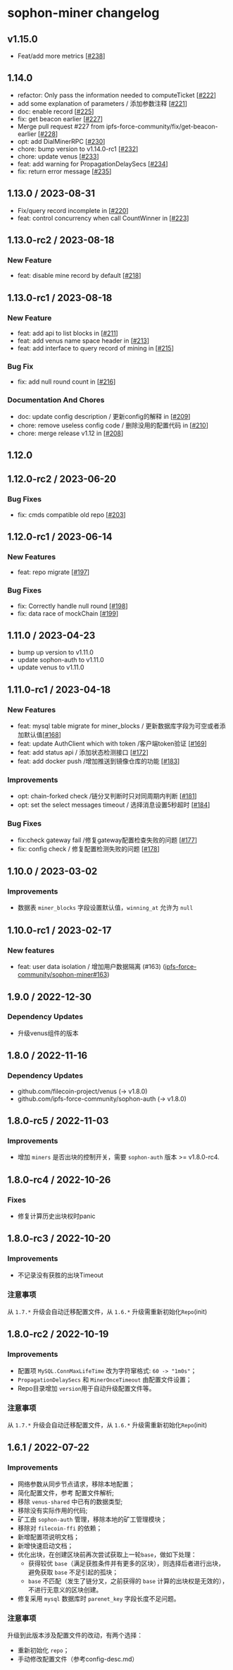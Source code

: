 # sophon-miner changelog

## v1.15.0

* Feat/add more metrics [[#238](https://github.com/ipfs-force-community/sophon-miner/pull/238)]

## 1.14.0

* refactor: Only pass the information needed to computeTicket [[#222](https://github.com/ipfs-force-community/sophon-miner/pull/222)]
* add some explanation of parameters / 添加参数注释  [[#221](https://github.com/ipfs-force-community/sophon-miner/pull/221)]
* doc: enable record [[#225](https://github.com/ipfs-force-community/sophon-miner/pull/225)]
* fix: get beacon earlier [[#227](https://github.com/ipfs-force-community/sophon-miner/pull/227)]
* Merge pull request #227 from ipfs-force-community/fix/get-beacon-earlier [[#228](https://github.com/ipfs-force-community/sophon-miner/pull/228)]
* opt: add DialMinerRPC [[#230](https://github.com/ipfs-force-community/sophon-miner/pull/230)]
* chore: bump version to v1.14.0-rc1 [[#232](https://github.com/ipfs-force-community/sophon-miner/pull/232)]
* chore: update venus [[#233](https://github.com/ipfs-force-community/sophon-miner/pull/233)]
* feat: add warning for PropagationDelaySecs [[#234](https://github.com/ipfs-force-community/sophon-miner/pull/234)]
* fix: return error message [[#235](https://github.com/ipfs-force-community/sophon-miner/pull/235)]

## 1.13.0 / 2023-08-31

* Fix/query record incomplete in [[#220](https://github.com/ipfs-force-community/sophon-miner/pull/220)]
* feat: control concurrency when call CountWinner in [[#223](https://github.com/ipfs-force-community/sophon-miner/pull/223)]

## 1.13.0-rc2 / 2023-08-18

### New Feature
* feat: disable mine record by default [[#218](https://github.com/ipfs-force-community/sophon-miner/pull/218)]

## 1.13.0-rc1 / 2023-08-18

### New Feature
* feat: add api to list blocks in [[#211](https://github.com/ipfs-force-community/sophon-miner/pull/211)]
* feat: add  venus name space header in [[#213](https://github.com/ipfs-force-community/sophon-miner/pull/213)]
* feat: add interface to query record of mining in [[#215](https://github.com/ipfs-force-community/sophon-miner/pull/215)]

### Bug Fix
* fix: add null round count in [[#216](https://github.com/ipfs-force-community/sophon-miner/pull/216)]

### Documentation And Chores
* doc: update config description / 更新config的解释 in [[#209](https://github.com/ipfs-force-community/sophon-miner/pull/209)]
* chore: remove useless config code / 删除没用的配置代码 in [[#210](https://github.com/ipfs-force-community/sophon-miner/pull/210)]
* chore: merge release v1.12 in [[#208](https://github.com/ipfs-force-community/sophon-miner/pull/208)]

## 1.12.0

## 1.12.0-rc2 / 2023-06-20

### Bug Fixes
* fix: cmds compatible old repo [[#203](https://github.com/ipfs-force-community/sophon-miner/pull/203)]


## 1.12.0-rc1 / 2023-06-14

### New Features
* feat: repo migrate [[#197](https://github.com/ipfs-force-community/sophon-miner/pull/197)]

### Bug Fixes
* fix: Correctly handle null round [[#198](https://github.com/ipfs-force-community/sophon-miner/pull/198)]
* fix: data race of mockChain [[#199](https://github.com/ipfs-force-community/sophon-miner/pull/199)]


## 1.11.0 / 2023-04-23

* bump up version to v1.11.0
* update sophon-auth to v1.11.0
* update venus to v1.11.0

## 1.11.0-rc1 / 2023-04-18

### New Features
* feat: mysql table migrate for miner_blocks / 更新数据库字段为可空或者添加默认值[[#168](https://github.com/ipfs-force-community/sophon-miner/pull/168)]
* feat: update AuthClient which with token /客户端token验证 [[#169](https://github.com/ipfs-force-community/sophon-miner/pull/169)]
* feat: add status api / 添加状态检测接口 [[#172](https://github.com/ipfs-force-community/sophon-miner/pull/172)]
* feat: add docker push /增加推送到镜像仓库的功能 [[#183](https://github.com/ipfs-force-community/sophon-miner/pull/183)]

### Improvements
* opt: chain-forked check /链分叉判断时只对同周期内判断 [[#181](https://github.com/ipfs-force-community/sophon-miner/pull/181)]
* opt: set the select messages timeout / 选择消息设置5秒超时 [[#184](https://github.com/ipfs-force-community/sophon-miner/pull/184)]

### Bug Fixes
* fix:check gateway fail /修复gateway配置检查失败的问题 [[#177](https://github.com/ipfs-force-community/sophon-miner/pull/177)]
* fix: config check / 修复配置检测失败的问题 [[#178]( https://github.com/ipfs-force-community/sophon-miner/pull/178)]

## 1.10.0 / 2023-03-02

### Improvements

- 数据表 `miner_blocks` 字段设置默认值，`winning_at` 允许为 `null`

## 1.10.0-rc1 / 2023-02-17

### New features
- feat: user data isolation / 增加用户数据隔离  (#163) ([ipfs-force-community/sophon-miner#163](https://github.com/ipfs-force-community/sophon-miner/pull/163))


## 1.9.0 / 2022-12-30

### Dependency Updates

- 升级venus组件的版本


## 1.8.0 / 2022-11-16

### Dependency Updates

- github.com/filecoin-project/venus (-> v1.8.0)
- github.com/ipfs-force-community/sophon-auth (-> v1.8.0)


## 1.8.0-rc5 / 2022-11-03

### Improvements

- 增加 `miners`  是否出块的控制开关，需要 `sophon-auth` 版本 >= v1.8.0-rc4.


## 1.8.0-rc4 / 2022-10-26

### Fixes

- 修复计算历史出块权时panic

## 1.8.0-rc3 / 2022-10-20

### Improvements

- 不记录没有获胜的出块Timeout

### 注意事项

从 `1.7.*` 升级会自动迁移配置文件，从 `1.6.*` 升级需重新初始化`Repo`(init)


## 1.8.0-rc2 / 2022-10-19

### Improvements

- 配置项 `MySQL.ConnMaxLifeTime` 改为字符窜格式: `60 -> "1m0s"`；
- `PropagationDelaySecs` 和 `MinerOnceTimeout` 由配置文件设置；
- Repo目录增加 `version`用于自动升级配置文件等。

### 注意事项

从 `1.7.*` 升级会自动迁移配置文件，从 `1.6.*` 升级需重新初始化`Repo`(init)



## 1.6.1 / 2022-07-22

### Improvements

- 网络参数从同步节点请求，移除本地配置；
- 简化配置文件，参考 配置文件解析;
- 移除 `venus-shared` 中已有的数据类型;
- 移除没有实际作用的代码;
- 矿工由 `sophon-auth` 管理，移除本地的矿工管理模块；
- 移除对 `filecoin-ffi` 的依赖；
- 新增配置项说明文档；
- 新增快速启动文档；
- 优化出块，在创建区块前再次尝试获取上一轮`base`，做如下处理：
  - 获得较优 `base`（满足获胜条件并有更多的区块），则选择后者进行出块，避免获取 `base` 不足引起的孤块； 
  - `base` 不匹配（发生了链分叉，之前获得的 `base` 计算的出块权是无效的），不进行无意义的区块创建。
- 修复采用 `mysql` 数据库时 `parenet_key` 字段长度不足问题。

### 注意事项

升级到此版本涉及配置文件的改动，有两个选择：
- 重新初始化 `repo`；
- 手动修改配置文件（参考config-desc.md）
